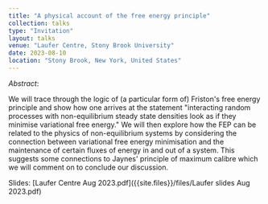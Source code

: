 ```yaml
---
title: "A physical account of the free energy principle"
collection: talks
type: "Invitation"
layout: talks
venue: "Laufer Centre, Stony Brook University"
date: 2023-08-10
location: "Stony Brook, New York, United States"
---
```


_Abstract_: 

We will trace through the logic of (a particular form of) Friston's free energy principle and show how one arrives at the statement "interacting random processes with non-equilibrium steady state densities look as if they minimise variational free energy."  We will then explore how the FEP can be related to the physics of non-equilibrium systems by considering the connection between variational free energy minimisation and the maintenance of certain fluxes of energy in and out of a system.  This suggests some connections to Jaynes' principle of maximum calibre which we will comment on to conclude our discussion.

Slides: [Laufer Centre Aug 2023.pdf]({{site.files}}/files/Laufer slides Aug 2023.pdf)
